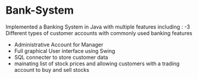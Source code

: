 # Bank-System
Implemented a Banking System in Java with multiple features including :
  -3 Different types of customer accounts with commonly used banking features
  - Administrative Account for Manager
  - Full graphical User interface using Swing
  - SQL connecter to store customer data
  - mainating list of stock prices and allowing customers with a trading account to buy and sell stocks 
